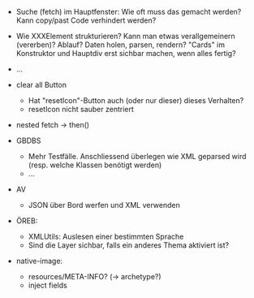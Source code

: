 - Suche (fetch) im Hauptfenster: Wie oft muss das gemacht werden? Kann copy/past Code verhindert werden?
- Wie XXXElement strukturieren? Kann man etwas verallgemeinern (vererben)? Ablauf? Daten holen, parsen, rendern? "Cards" im Konstruktor und Hauptdiv erst sichbar machen, wenn alles fertig?
- ...
- clear all Button
  * Hat "resetIcon"-Button auch (oder nur dieser) dieses Verhalten?
  * resetIcon nicht sauber zentriert
- nested fetch -> then()



- GBDBS
  * Mehr Testfälle. Anschliessend überlegen wie XML geparsed wird (resp. welche Klassen benötigt werden)
  * ...
- AV
  * JSON über Bord werfen und XML verwenden

- ÖREB:
  * XMLUtils: Auslesen einer bestimmten Sprache
  * Sind die Layer sichbar, falls ein anderes Thema aktiviert ist?



- native-image:
  * resources/META-INFO? (-> archetype?)
  * inject fields
